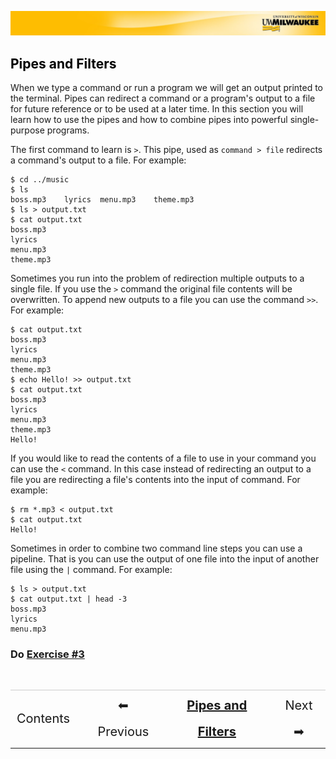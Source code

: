 [![](../../Banner.jpg)](http://uwm.edu/hpc/support)

## <a name="pipesfilters"></a><a href="#contents" style="text-decoration:none; color:black;">Pipes and Filters</a>

When we type a command or run a program we will get an output printed to the terminal. Pipes can redirect a command or a program's output to a file for future reference or to be used at a later time. In this section you will learn how to use the pipes and how to combine pipes into powerful single-purpose programs.

The first command to learn is `>`. This pipe, used as `command > file` redirects a command's output to a file. For example:

	$ cd ../music
	$ ls  
	boss.mp3	lyrics	menu.mp3	theme.mp3
	$ ls > output.txt
	$ cat output.txt
	boss.mp3
	lyrics
	menu.mp3
	theme.mp3

Sometimes you run into the problem of redirection multiple outputs to a single file. If you use the `>` command the original file contents will be overwritten. To append new outputs to a file you can use the command `>>`. For example:

	$ cat output.txt
	boss.mp3
	lyrics
	menu.mp3
	theme.mp3
	$ echo Hello! >> output.txt
	$ cat output.txt
	boss.mp3
	lyrics
	menu.mp3
	theme.mp3
	Hello!

If you would like to read the contents of a file to use in your command you can use the `<` command. In this case instead of redirecting an output to a file you are redirecting a file's contents into the input of command. For example:

	$ rm *.mp3 < output.txt
	$ cat output.txt
	Hello!

Sometimes in order to combine two command line steps you can use a pipeline. That is you can use the output of one file into the input of another file using the `|` command. For example:

	$ ls > output.txt
	$ cat output.txt | head -3
	boss.mp3
	lyrics
	menu.mp3

### Do [Exercise #3](./ex3.html)

<br>
<table style="width:100%; border-collapse: collapse; border:0px solid black;" >
<tr style="border:0px solid black; border-top:1px solid #CCC; line-height:300%;">
<td style=" border:0px solid black; text-align:center; font-size:20px;"><a style="text-decoration:none;" href="./bash_multi.html">Contents</a></td>
<td style=" border:0px solid black;"></td>
<td style=" border:0px solid black; text-align:center; font-size:20px;"><a style="text-decoration:none;" href="./bash_multi_3.html">⬅ Previous</a></td>
<td style=" border:0px solid black; text-align:center; font-size:20px;"><a style="font-weight:bold;" href="./bash_multi_4.html">Pipes and Filters</a></td>
<td style="border:0px solid black; text-align:center; font-size:20px;"><a style="text-decoration:none;" href="./bash_multi_5.html">Next ➡</a></td>
